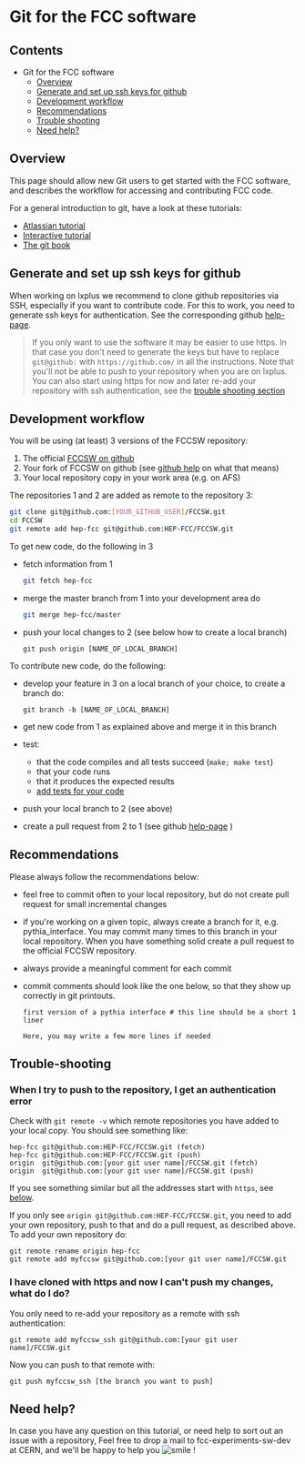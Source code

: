 Git for the FCC software
=========================

Contents
--------

-   Git for the FCC software
    -   [Overview](#overview)
    -   [Generate and set up ssh keys for
        github](#generate-and-set-up-ssh-keys-for-github)
    -   [Development workflow](#development-workflow)
    -   [Recommendations](#recommendations)
    -   [Trouble shooting](#trouble-shooting)
    -   [Need help?](#need-help)

Overview
-------------

This page should allow new Git users to get started with the FCC
software, and describes the workflow for accessing and contributing FCC
code.

For a general introduction to git, have a look at these tutorials:

-   [Atlassian tutorial](https://www.atlassian.com/git/tutorials/)
-   [Interactive tutorial](http://pcottle.github.io/learnGitBranching/)
-   [The git book](https://git-scm.com/book/en/v2)

Generate and set up ssh keys for github
--------------------------------------------

When working on lxplus we recommend to clone github repositories via SSH, especially if you want to contribute code. For this to work, you need to generate ssh keys for authentication. See the corresponding github [help-page](https://help.github.com/articles/generating-an-ssh-key/).

> If you only want to use the software it may be easier to use https. In that case you don't need to generate the keys but have to replace `git@github:` with `https://github.com/` in all the instructions. Note that you'll not be able to push to your repository when you are on lxplus. You can also start using https for now and later re-add your repository with ssh authentication, see the [trouble shooting section](#trouble-shooting)



Development workflow
-------------------------

You will be using (at least) 3 versions of the FCCSW repository:

1.  The official [FCCSW on github](https://github.com/HEP-FCC/FCCSW)
2.  Your fork of FCCSW on github (see [github help](https://help.github.com/articles/fork-a-repo/) on what that means)
3.  Your local repository copy in your work area (e.g. on AFS)

The repositories 1 and 2 are added as remote to the repository 3:

```bash
git clone git@github.com:[YOUR_GITHUB_USER]/FCCSW.git
cd FCCSW
git remote add hep-fcc git@github.com:HEP-FCC/FCCSW.git
```

To get new code, do the following in 3

-   fetch information from 1

    ```bash
    git fetch hep-fcc
    ```

-   merge the master branch from 1 into your development area do

    ```bash
    git merge hep-fcc/master
    ```

-   push your local changes to 2 (see below how to create a local branch)

    ```
    git push origin [NAME_OF_LOCAL_BRANCH]
    ```

To contribute new code, do the following:

-   develop your feature in 3 on a local branch of your choice, to create a branch do:

    ```
    git branch -b [NAME_OF_LOCAL_BRANCH]
    ```

-   get new code from 1 as explained above and merge it in this branch
-   test:
    -   that the code compiles and all tests succeed (`make; make test`)
    -   that your code runs
    -   that it produces the expected results
    -   [add tests for your code](https://github.com/HEP-FCC/FCCSW/blob/master/doc/AddingTestsToFCCSW.md)
-   push your local branch to 2 (see above)
-   create a pull request from 2 to 1 (see github [help-page](https://help.github.com/articles/creating-a-pull-request/) )

Recommendations
--------------------

Please always follow the recommendations below:

-   feel free to commit often to your local repository, but do not
    create pull request for small incremental changes
-   if you're working on a given topic, always create a branch for
    it, e.g. pythia\_interface. You may commit many times to this branch
    in your local repository. When you have something solid create a
    pull request to the official FCCSW repository.
-   always provide a meaningful comment for each commit
-   commit comments should look like the one below, so that they show up
    correctly in git printouts.

    ```
    first version of a pythia interface # this line should be a short 1 liner

    Here, you may write a few more lines if needed
    ```

Trouble-shooting
----------------

### When I try to push to the repository, I get an authentication error

Check with `git remote -v` which remote repositories you have added to your local copy. You should see something like:

```
hep-fcc	git@github.com:HEP-FCC/FCCSW.git (fetch)
hep-fcc	git@github.com:HEP-FCC/FCCSW.git (push)
origin	git@github.com:[your git user name]/FCCSW.git (fetch)
origin	git@github.com:[your git user name]/FCCSW.git (push)
```

If you see something similar but all the addresses start with `https`, see [below](#i-have-cloned-with-https-and-now-i-cant-push-my-changes-what-do-i-do).

If you only see `origin git@github.com:HEP-FCC/FCCSW.git`, you need to add your own repository, push to that and do a pull request, as described above. To add your own repository do:

```
git remote rename origin hep-fcc
git remote add myfccsw git@github.com:[your git user name]/FCCSW.git
```


### I have cloned with https and now I can't push my changes, what do I do?

You only need to re-add your repository as a remote with ssh authentication:

```
git remote add myfccsw_ssh git@github.com:[your git user name]/FCCSW.git
```

Now you can push to that remote with:

```
git push myfccsw_ssh [the branch you want to push]
```

Need help?
---------------

In case you have any question on this tutorial, or need help to sort out
an issue with a repository, Feel free to drop a mail to
fcc-experiments-sw-dev at CERN, and we'll be happy to help you
![smile](https://twiki.cern.ch/twiki/pub/TWiki/SmiliesPlugin/smile.gif "smile")
!
